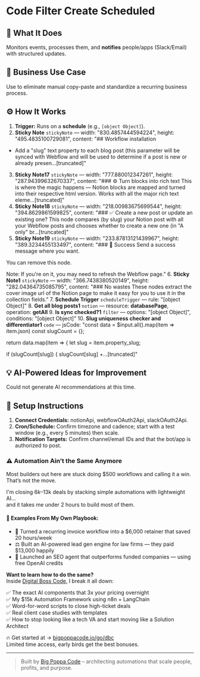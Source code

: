 # Code Filter Create Scheduled
  ## 🚀 What It Does
  Monitors events, processes them, and **notifies** people/apps (Slack/Email) with structured updates.
  
  ## 💼 Business Use Case
  Use to eliminate manual copy-paste and standardize a recurring business process.
  
  ## ⚙️ How It Works
  1. **Trigger:** Runs on a **schedule** (e.g., `[object Object]`).
  2. **Sticky Note** `stickyNote` — width: "830.4857444594224", height: "495.4835100729081", content: "## Workflow installation
* Add a "slug" text property to each blog post (this parameter will be synced with Webflow and will be used to determine if a post is new or already presen…[truncated]"
3. **Sticky Note17** `stickyNote` — width: "777.880012347261", height: "287.94399632670337", content: "### ⚙️ Turn blocks into rich text
This is where the magic happens — Notion blocks are mapped and turned into their respective html version. Works with all the major rich text eleme…[truncated]"
4. **Sticky Note18** `stickyNote` — width: "218.00983675699544", height: "394.8629861599825", content: "### ✅ Create a new post or update an existing one?
This node compares (by slug) your Notion post with all your Webflow posts and chooses whether to create a new one (in "A only" br…[truncated]"
5. **Sticky Note19** `stickyNote` — width: "233.87813121439967", height: "389.3234455133497", content: "### 🎉 Success
Send a success message where you want.

You can remove this node.

Note: If you're on it, you may need to refresh the Webflow page."
6. **Sticky Note1** `stickyNote` — width: "366.7438380520149", height: "282.04364735085795", content: "### No wastes
These nodes extract the cover image url of the Notion page to make it easy for you to use it in the collection fields."
7. **Schedule Trigger** `scheduleTrigger` — rule: "[object Object]"
8. **Get all blog posts1** `notion` — resource: **databasePage**, operation: **getAll**
9. **Is sync checked?1** `filter` — options: "[object Object]", conditions: "[object Object]"
10. **Slug uniqueness checker and differentiator1** `code` — jsCode: "const data = $input.all().map(item => item.json)
const slugCount = {};

return data.map(item => {
  let slug = item.property_slug;
  
  if (slugCount[slug]) {
    slugCount[slug] +…[truncated]"
  
  ## 💡 AI-Powered Ideas for Improvement
  Could not generate AI recommendations at this time.
  
  ## 🔧 Setup Instructions
  1. **Connect Credentials:** notionApi, webflowOAuth2Api, slackOAuth2Api.
2. **Cron/Schedule:** Confirm timezone and cadence; start with a test window (e.g., every 5 minutes) then scale.
3. **Notification Targets:** Confirm channel/email IDs and that the bot/app is authorized to post.
  
### ⚠️ Automation Ain’t the Same Anymore

Most builders out here are stuck doing $500 workflows and calling it a win.  
That’s not the move.  

I'm closing $6k–$13k deals by stacking simple automations with lightweight AI...  
and it takes me under 2 hours to build most of them.

#### 🧠 Examples From My Own Playbook:
- 🔁 Turned a recurring invoice workflow into a $6,000 retainer that saved 20 hours/week  
- ⚖️ Built an AI-powered lead gen engine for law firms — they paid $13,000 happily  
- 🚀 Launched an SEO agent that outperforms funded companies — using free OpenAI credits  

**Want to learn how to do the same?**  
Inside [Digital Boss Code](https://bigpoppacode.io/go/dbc), I break it all down:

✅ The exact AI components that 3x your pricing overnight  
✅ My $15k Automation Framework using n8n + LangChain  
✅ Word-for-word scripts to close high-ticket deals  
✅ Real client case studies with templates  
✅ How to stop looking like a tech VA and start moving like a Solution Architect  

🔥 Get started at → [bigpoppacode.io/go/dbc](https://bigpoppacode.io/go/dbc)  
Limited time access, early birds get the best bonuses.

---
> Built by [Big Poppa Code](https://bigpoppacode.io) – architecting automations that scale people, profits, and purpose.
  